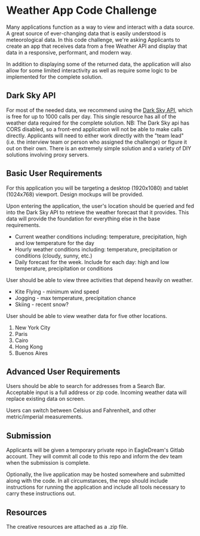 # Weather App Code Challenge
Many applications function as a way to view and interact with a data source. A great source of ever-changing data that is easily understood is meteorological data. In this code challenge, we're asking Applicants to create an app that receives data from a free Weather API and display that data in a responsive, performant, and modern way.

In addition to displaying some of the returned data, the application will also allow for some limited interactivity as well as require some logic to be implemented for the complete solution.

## Dark Sky API
For most of the needed data, we recommend using the [Dark Sky API](https://darksky.net/dev), which is free for up to 1000 calls per day. This single resource has all of the weather data required for the complete solution. NB: The Dark Sky api has CORS disabled, so a front-end application will not be able to make calls directly. Applicants will need to either work directly with the "team lead" (i.e. the interview team or person who assigned the challenge) or figure it out on their own. There is an extremely simple solution and a variety of DIY solutions involving proxy servers.

## Basic User Requirements
For this application you will be targeting a desktop (1920x1080) and tablet (1024x768) viewport. Design mockups will be provided.

Upon entering the application, the user's location should be queried and fed into the Dark Sky API to retrieve the weather forecast that it provides. This data will provide the foundation for everything else in the base requirements.
- Current weather conditions including: temperature, precipitation, high and low temperature for the day
- Hourly weather conditions including: temperature, precipitation or conditions (cloudy, sunny, etc.)
- Daily forecast for the week. Include for each day: high and low temperature, precipitation or conditions

User should be able to view three activities that depend heavily on weather.

- Kite Flying - minimum wind speed
- Jogging - max temperature, precipitation chance
- Skiing - recent snow?

User should be able to view weather data for five other locations.

1. New York City
2. Paris
3. Cairo
4. Hong Kong
4. Buenos Aires

## Advanced User Requirements
Users should be able to search for addresses from a Search Bar. Acceptable input is a full address or zip code. Incoming weather data will replace existing data on screen.

Users can switch between Celsius and Fahrenheit, and other metric/imperial measurements. 

## Submission
Applicants will be given a temporary private repo in EagleDream's Gitlab account. They will commit all code to this repo and inform the dev team when the submission is complete.

Optionally, the live application may be hosted somewhere and submitted along with the code. In all circumstances, the repo should include instructions for running the application and include all tools necessary to carry these instructions out.

## Resources
The creative resources are attached as a .zip file.